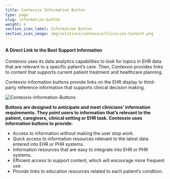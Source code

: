 ```yaml
---
title: Contexxio Information Button
type: page
slug: information-button
weight: 4
section_icon_label: Information Button
section_icon_image: img/solutions/contexxio/Clinician-Content.png
---
```

#### A Direct Link to the Best Support Information

Contexxio uses its data analytics capabilities to look for topics in EHR data that are relevant to a specific patient’s care. Then, Contexxio provides links to content that supports current patient treatment and healthcare planning.

Contexxio information buttons provide links on the EHR display to third-party reference information that supports clinical decision making.

![Contexxio-Information-Buttons](/img/solutions/contexxio/Contexxio-Information-Buttons.jpg#center)

**Buttons are designed to anticipate and meet clinicians’ information requirements. They point users to information that’s relevant to the patient, caregivers, clinical setting or EHR task. Contexxio uses information buttons to provide:**

* Access to information without making the user stop work.
* Quick access to information resources relevant to the latest data entered into EHR or PHR systems.
* Information resources that are easy to integrate into EHR or PHR systems.
* Efficient access to support content, which will encourage more frequent use.
* Provide links to education resources related to each patient’s condition.